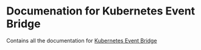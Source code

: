 # Documenation for Kubernetes Event Bridge

Contains all the documentation for [Kubernetes Event Bridge](https://github.com/tomkerkhove/k8s-event-bridge)
